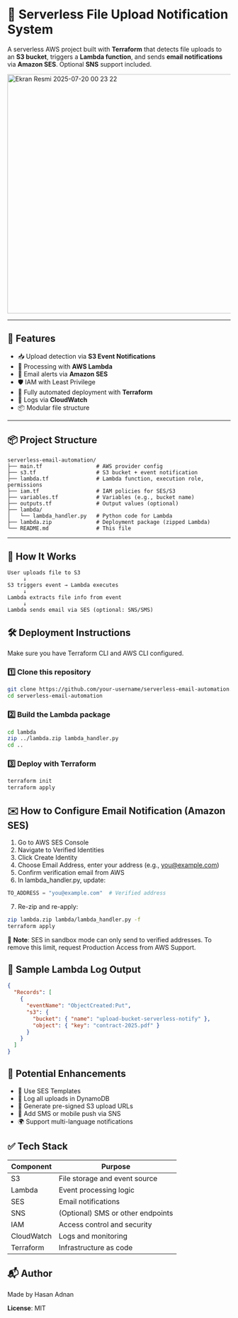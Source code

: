 # 📁 Serverless File Upload Notification System

A serverless AWS project built with **Terraform** that detects file uploads to an **S3 bucket**, triggers a **Lambda function**, and sends **email notifications** via **Amazon SES**. Optional **SNS** support included.

<img width="1145" height="540" alt="Ekran Resmi 2025-07-20 00 23 22" src="https://github.com/user-attachments/assets/9470a1d8-80a2-4409-b114-a37648bf9e86" />



---

## 🚀 Features

- 📥 Upload detection via **S3 Event Notifications**
- 🧠 Processing with **AWS Lambda**
- 📧 Email alerts via **Amazon SES**
- 🛡️ IAM with Least Privilege
- 🔁 Fully automated deployment with **Terraform**
- 🧪 Logs via **CloudWatch**
- 📦 Modular file structure

---

## 📦 Project Structure

```
serverless-email-automation/
├── main.tf                 # AWS provider config
├── s3.tf                   # S3 bucket + event notification
├── lambda.tf               # Lambda function, execution role, permissions
├── iam.tf                  # IAM policies for SES/S3
├── variables.tf            # Variables (e.g., bucket name)
├── outputs.tf              # Output values (optional)
├── lambda/
│   └── lambda_handler.py   # Python code for Lambda
├── lambda.zip              # Deployment package (zipped Lambda)
└── README.md               # This file
```

---

## 🧠 How It Works

```
User uploads file to S3
     ↓
S3 triggers event → Lambda executes
     ↓
Lambda extracts file info from event
     ↓
Lambda sends email via SES (optional: SNS/SMS)
```

## 🛠️ Deployment Instructions

Make sure you have Terraform CLI and AWS CLI configured.

### 1️⃣ Clone this repository

```bash
git clone https://github.com/your-username/serverless-email-automation.git
cd serverless-email-automation
```

### 2️⃣ Build the Lambda package

```bash
cd lambda
zip ../lambda.zip lambda_handler.py
cd ..
```

### 3️⃣ Deploy with Terraform

```bash
terraform init
terraform apply
```

## ✉️ How to Configure Email Notification (Amazon SES)

1. Go to AWS SES Console
2. Navigate to Verified Identities
3. Click Create Identity
4. Choose Email Address, enter your address (e.g., you@example.com)
5. Confirm verification email from AWS
6. In lambda_handler.py, update:

```python
TO_ADDRESS = "you@example.com"  # Verified address
```

7. Re-zip and re-apply:

```bash
zip lambda.zip lambda/lambda_handler.py -f
terraform apply
```

📌 **Note**: SES in sandbox mode can only send to verified addresses. To remove this limit, request Production Access from AWS Support.

## 📄 Sample Lambda Log Output

```json
{
  "Records": [
    {
      "eventName": "ObjectCreated:Put",
      "s3": {
        "bucket": { "name": "upload-bucket-serverless-notify" },
        "object": { "key": "contract-2025.pdf" }
      }
    }
  ]
}
```

## 🌟 Potential Enhancements

- 📌 Use SES Templates
- 🔄 Log all uploads in DynamoDB
- 🔗 Generate pre-signed S3 upload URLs
- 📲 Add SMS or mobile push via SNS
- 🌍 Support multi-language notifications

## ✅ Tech Stack

| Component | Purpose |
|-----------|---------|
| S3 | File storage and event source |
| Lambda | Event processing logic |
| SES | Email notifications |
| SNS | (Optional) SMS or other endpoints |
| IAM | Access control and security |
| CloudWatch | Logs and monitoring |
| Terraform | Infrastructure as code |

## 📬 Author

Made by Hasan Adnan

**License**: MIT
